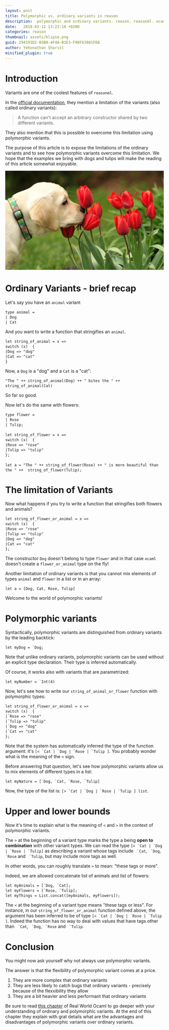 ```yaml
---
layout: post
title: Polymorphic vs. ordinary variants in reason 
description:  polymorphic and ordinary variants. reason. reasonml. ocaml.
date:   2018-03-12 13:22:18 +0200
categories: reason
thumbnail: assets/klipse.png
guid: 294191D2-B3B8-4F4A-B1E3-F98F63861F6B
author: Yehonathan Sharvit
minified_plugin: true
---
```


# Introduction

Variants are one of the coolest features of `reasonml`. 

In the [official documentation](https://reasonml.github.io/docs/en/variant.html), they mention a limitation of the variants (also called ordinary variants):

> A function can't accept an arbitrary constructor shared by two different variants.

They also mention that this is possible to overcome this limitation using polymorphic variants.

The purpose of this article is to expose the limitations of the ordinary variants and to see how polymorphic variants overcome this limitation. We hope that the examples we bring with dogs and tulips will make the reading of this article somewhat enjoyable.

![Einstein](/assets/dog_tulip.jpg)

# Ordinary Variants - brief recap

Let's say you have an `animal` variant

~~~klipse-reason-types
type animal = 
| Dog
| Cat 
~~~

And you want to write a function that stringifies an `animal`.

~~~klipse-reason-types
let string_of_animal = x => 
switch (x)  {
|Dog => "dog"
|Cat => "cat"
}
~~~

Now, a `Dog` is a "dog" and a `Cat` is a "cat":

~~~klipse-reason-types
"The " ++ string_of_animal(Dog) ++ " bites the " ++  string_of_animal(Cat)
~~~

So far so good.

Now let's do the same with flowers:

~~~klipse-reason-types
type flower =
| Rose
| Tulip;

let string_of_flower = x => 
switch (x)  {
|Rose => "rose"
|Tulip => "tulip"
};

let a = "The " ++ string_of_flower(Rose) ++ " is more beautiful than the " ++  string_of_flower(Tulip);
~~~

# The limitation of Variants


Now what happens if you try to write a function that stringifies both flowers and animals?

~~~klipse-reason-types
let string_of_flower_or_animal = x =>
switch (x)  {
|Rose => "rose"
|Tulip => "tulip"
|Dog => "dog"
|Cat => "cat"
};
~~~

The constructor `Dog` doesn't belong to type `flower` and in that case `ocaml` doesn't create a `flower_or_animal` type on the fly!

Another limitation of ordinary variants is that you cannot mix elements of types `animal` and `flower` in a list or in an array:

~~~klipse-reason-types
let a = [Dog, Cat, Rose, Tulip]
~~~


Welcome to the world of polymorphic variants!

# Polymorphic variants

Syntactically, polymorphic variants are distinguished from ordinary variants by the leading backtick:

~~~klipse-reason-types
let myDog = `Dog;
~~~

Note that unlike ordinary variants, polymorphic variants can be used without an explicit type declaration. 
Their type is inferred automatically. 

Of course, it works also with variants that are parametrized:

~~~klipse-reason-types
let myNumber = `Int(4)
~~~

Now, let's see how to write our `string_of_animal_or_flower` function with polymorphic types:

~~~klipse-reason-types
let string_of_flower_or_animal = x =>
switch (x)  {
|`Rose => "rose"
|`Tulip => "tulip"
|`Dog => "dog"
|`Cat => "cat"
};
~~~

Note that the system has automatically inferred the type of the function argument: it's ``[< `Cat | `Dog | `Rose | `Tulip ]``. You probably wonder what is the meaning of the `<` sign. 

Before answering that question, let's see how polymorphic variants allow us to mix elements of different types in a list:

~~~klipse-reason-types
let myNature = [`Dog, `Cat, `Rose, `Tulip]
~~~

Now, the type of the list is: ``[> `Cat | `Dog | `Rose | `Tulip ] list``.


# Upper and lower bounds

Now it's time to explain what is the meaning of `<` and `>` in the context of polymorphic variants.

The `>` at the beginning of a variant type marks the type a being **open to combination** with other variant types. We can read the type ``[> `Cat | `Dog | `Rose | `Tulip]`` as describing a variant whose tags include `` `Cat``, `` `Dog``, `` `Rose`` and `` `Tulip``, but may include more tags as well.

In other words, you can roughly translate `>` to mean: "these tags or more".

Indeed, we are allowed concatenate list of animals and list of flowers:

~~~klipse-reason-types
let myAnimals = [`Dog, `Cat];
let myFlowers = [`Rose, `Tulip];
let myThings = List.concat([myAnimals, myFlowers]);
~~~


The `<` at the beginning of a variant type means "these tags or less". For instance, in our `string_of_flower_or_animal` function defined above, the argument has been inferred to be of type ``[< `Cat | `Dog | `Rose | `Tulip ]``. Indeed the function has no way to deal with values that have tags other than `` `Cat``, `` `Dog``, `` `Rose`` and `` `Tulip``.

# Conclusion

You might now ask yourself why not always use polymorphic variants. 

The answer is that the flexibility of polymorphic variant comes at a price.

1. They are more complex that ordinary variants
2. They are less likely to catch bugs that ordinary variants - precisely because of the flexxibility they allow
3. They are a bit heavier and less performant that ordinary variants

Be sure to read [this chapter](https://realworldocaml.org/v1/en/html/variants.html#polymorphic-variants) of Real World Ocaml to go deeper with your understanding of ordinary and polymorphic variants. At the end of this chapter they explain with grat details what are the advantages and disadvantages of polymorphic variants over ordinary variants.


